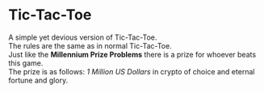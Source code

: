 # Tic-Tac-Toe
A simple yet devious version of Tic-Tac-Toe. \
The rules are the same as in normal Tic-Tac-Toe. \
Just like the **Millennium Prize Problems** there is a prize for whoever beats this game. \
The prize is as follows: _1 Million US Dollars_ in crypto of choice and eternal fortune and glory.

